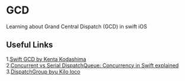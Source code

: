 # GCD
Learning about Grand Central Dispatch (GCD) in swift iOS

## Useful Links
1.[Swift GCD by Kenta Kodashima](https://medium.com/@KentaKodashima/swift-grand-central-dispatch-gcd-80bcb16a147f)<br/>
2.[Concurrent vs Serial DispatchQueue: Concurrency in Swift explained](https://www.avanderlee.com/swift/concurrent-serial-dispatchqueue/)<br/>
3.[DispatchGroup byu Kilo loco](https://www.youtube.com/watch?v=lOI0aUkeuLw&t=791s)<br/>

